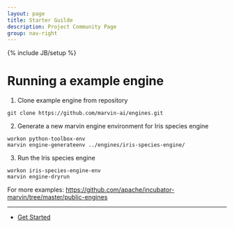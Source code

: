 ```yaml
---
layout: page
title: Starter Guilde
description: Project Community Page
group: nav-right
---
```

<!--
{% comment %}
Licensed to the Apache Software Foundation (ASF) under one or more
contributor license agreements.  See the NOTICE file distributed with
this work for additional information regarding copyright ownership.
The ASF licenses this file to you under the Apache License, Version 2.0
(the "License"); you may not use this file except in compliance with
the License.  You may obtain a copy of the License at

http://www.apache.org/licenses/LICENSE-2.0

Unless required by applicable law or agreed to in writing, software
distributed under the License is distributed on an "AS IS" BASIS,
WITHOUT WARRANTIES OR CONDITIONS OF ANY KIND, either express or implied.
See the License for the specific language governing permissions and
limitations under the License.
{% endcomment %}
-->

{% include JB/setup %}

# Running a example engine 

1. Clone example engine from repository

```
git clone https://github.com/marvin-ai/engines.git
```

2. Generate a new marvin engine environment for Iris species engine

```
workon python-toolbox-env
marvin engine-generateenv ../engines/iris-species-engine/
```

3. Run the Iris species engine

```
workon iris-species-engine-env
marvin engine-dryrun
```

For more examples: https://github.com/apache/incubator-marvin/tree/master/public-engines

----

* [Get Started](/marvin-platform-book/ch3_get_started/overview)